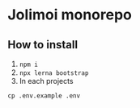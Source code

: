 # Jolimoi monorepo

## How to install

1. ```npm i```
2. ```npx lerna bootstrap```
3. In each projects

```cp .env.example .env```
